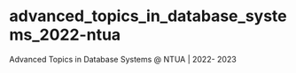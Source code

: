 # advanced_topics_in_database_systems_2022-ntua
Advanced Topics in Database Systems @ NTUA | 2022- 2023
